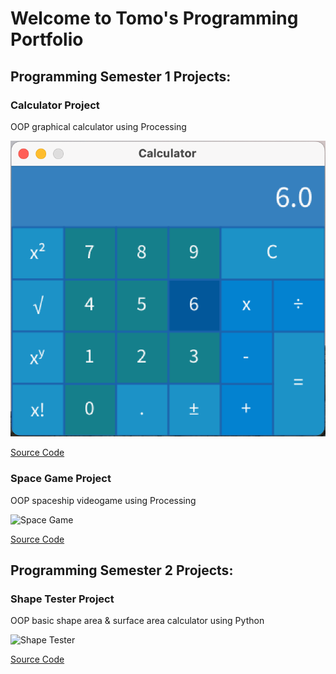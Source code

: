 # Welcome to Tomo's Programming Portfolio

## Programming Semester 1 Projects:

### Calculator Project

OOP graphical calculator using Processing

![Calculator](https://raw.githubusercontent.com/TomoCroissant/programmingPortfolioSATO/ddc537dd9e418562e80750aebc4774d90b163533/images/calc1.png)

[Source Code](https://github.com/TomoCroissant/programmingPortfolioSATO/tree/gh-pages/src/calculator)

### Space Game Project

OOP spaceship videogame using Processing

![Space Game]()

[Source Code]()

## Programming Semester 2 Projects:

### Shape Tester Project

OOP basic shape area & surface area calculator using Python

![Shape Tester]()

[Source Code]()

